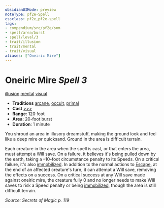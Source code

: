 ```yaml
---
obsidianUIMode: preview
noteType: pf2e-Spell
cssclass: pf2e,pf2e-spell
tags:
- compendium/src/pf2e/som
- spell/area/burst
- spell/level/3
- trait/illusion
- trait/mental
- trait/visual
aliases: ["Oneiric Mire"]
---
```

# Oneiric Mire *Spell 3*   
[illusion](rules/traits/illusion.md "Illusion School Trait")  [mental](rules/traits/mental.md "Mental Effect Trait")  [visual](rules/traits/visual.md "Visual Effect Trait")  

- **Traditions** [arcane](rules/traits/arcane.md "Arcane Tradition Trait"), [occult](rules/traits/occult.md "Occult Tradition Trait"), [primal](rules/traits/primal.md "Primal Tradition Trait")
- **Cast** [>>>](rules/core-rulebook/chapter-9-playing-the-game.md#Actions "Three-Action") 
- **Range**: 120 foot
- **Area**: 20-foot burst
- **Duration**: 1 minute

You shroud an area in illusory dreamstuff, making the ground look and feel like a deep mire or quicksand. Ground in the area is difficult terrain.

Each creature in the area when the spell is cast, or that enters the area, must attempt a Will save. On a failure, it believes it's being pulled down by the earth, taking a –10-foot circumstance penalty to its Speeds. On a critical failure, it's also [immobilized](rules/conditions.md#Immobilized). In addition to the normal actions to [Escape](rules/actions/escape.md), at the end of an affected creature's turn, it can attempt a Will save, removing the effects on a success. On a critical success at any Will save made against oneiric mire, the creature fully 0 and no longer needs to make Will saves to risk a Speed penalty or being [immobilized](rules/conditions.md#Immobilized), though the area is still difficult terrain.

*Source: Secrets of Magic p. 119*